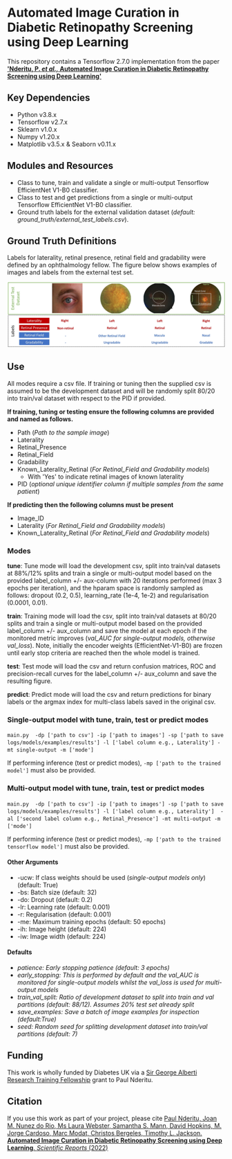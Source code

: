 # Automated Image Curation in Diabetic Retinopathy Screening using Deep Learning
This repository contains a Tensorflow 2.7.0 implementation from the paper 
[**'Nderitu, P. *et al.,* Automated Image Curation in Diabetic Retinopathy Screening using Deep Learning'**]()

## Key Dependencies
   - Python v3.8.x
   - Tensorflow v2.7.x
   - Sklearn v1.0.x
   - Numpy v1.20.x
   - Matplotlib v3.5.x & Seaborn v0.11.x

## Modules and Resources
*  Class to tune, train and validate a single or multi-output Tensorflow EfficientNet V1-B0 classifier.
*  Class to test and get predictions from a single or multi-output Tensorflow EfficientNet V1-B0 classifier.
*  Ground truth labels for the external validation dataset (*default: ground_truth/external_test_labels.csv*).

## Ground Truth Definitions
Labels for laterality, retinal presence, retinal field and gradability were defined by an ophthalmology fellow.
The figure below shows examples of images and labels from the external test set.

![fig](ground_truth/gt_definitions.jpg )

## Use
All modes require a csv file. If training or tuning then the supplied csv is assumed to be the 
development dataset and will be randomly split 80/20 into train/val dataset with respect to the PID if provided.

**If training, tuning or testing ensure the following columns are provided and named as follows.**
- Path (*Path to the sample image*)
- Laterality 
- Retinal_Presence
- Retinal_Field 
- Gradability 
- Known_Laterality_Retinal (*For Retinal_Field and Gradability models*)
   - With 'Yes' to indicate retinal images of known laterality
- PID (*optional unique identifier column if multiple samples from the same patient*)


**If predicting then the following columns must be present**
- Image_ID
- Laterality (*For Retinal_Field and Gradability models*)
- Known_Laterality_Retinal (*For Retinal_Field and Gradability models*)

### Modes
**tune**: Tune mode will load the development csv, split into train/val datasets at 88%/12% splits and train a single 
or multi-output model based on the provided label_column +/- aux-column with 20 iterations performed 
(max 3 epochs per iteration), and the hparam space is randomly sampled as follows: 
dropout (0.2, 0.5), learning_rate (1e-4, 1e-2) and regularisation (0.0001, 0.01).

**train**: Training mode will load the csv, split into train/val datasets at 80/20 splits and train a single 
or multi-output model based on the provided label_column +/- aux_column and save the model at each epoch if the 
monitored metric improves (*val_AUC for single-output models, otherwise val_loss*). Note, initially the encoder weights (EfficientNet-V1-B0) are frozen until early stop criteria 
are reached then the whole model is trained.

**test**: Test mode will load the csv and return confusion matrices, ROC and precision-recall curves for the label_column +/- 
aux_column and save the resulting figure.

**predict**: Predict mode will load the csv and return predictions for binary labels or the argmax index for 
multi-class labels saved in the original csv.

### Single-output model with tune, train, test or predict modes
```main.py  -dp ['path to csv'] -ip ['path to images'] -sp ['path to save logs/models/examples/results'] -l ['label column e.g., Laterality'] -mt single-output -m ['mode']```

If performing inference (test or predict modes), ```-mp ['path to the trained model']``` must also be provided.

### Multi-output model with tune, train, test or predict modes
```main.py  -dp ['path to csv'] -ip ['path to images'] -sp ['path to save logs/models/examples/results'] -l ['label column e.g., Laterality']  -al ['second label column e.g., Retinal_Presence'] -mt multi-output -m ['mode']```

If performing inference (test or predict modes), ```-mp ['path to the trained tensorflow model']``` must also be provided.

#### Other Arguments
- -ucw: If class weights should be used (*single-output models only*) (default: True)
- -bs: Batch size (default: 32)
- -do: Dropout (default: 0.2)
- -lr: Learning rate (default: 0.001)
- -r: Regularisation (default: 0.001)
- -me: Maximum training epochs (default: 50 epochs)
- -ih: Image height (default: 224)
- -iw: Image width (default: 224)

#### Defaults
- *patience: Early stopping patience (default: 3 epochs)*
- *early_stopping: This is performed by default and the val_AUC is monitored for single-output models whilst the 
  val_loss is used for multi-output models*
- *train_val_split: Ratio of development dataset to split into train and val partitions (default: 88/12). 
  Assumes 20% test set already split*
- *save_examples: Save a batch of image examples for inspection (default:True)*
- *seed: Random seed for splitting development dataset into train/val partitions (default: 7)*

## Funding
This work is wholly funded by Diabetes UK via a 
[Sir George Alberti Research Training Fellowship](https://www.diabetes.org.uk/research/our-research-projects/london/nderitu-ai-retinopathy) grant to Paul Nderitu.

## Citation
If you use this work as part of your project, please cite [Paul Nderitu, Joan M. Nunez do Rio, Ms Laura Webster, 
Samantha S. Mann, David Hopkins, M. Jorge Cardoso, Marc Modat, Christos Bergeles, Timothy L. Jackson. 
**Automated Image Curation in Diabetic Retinopathy Screening using Deep Learning**. *Scientific Reports* (2022)]()